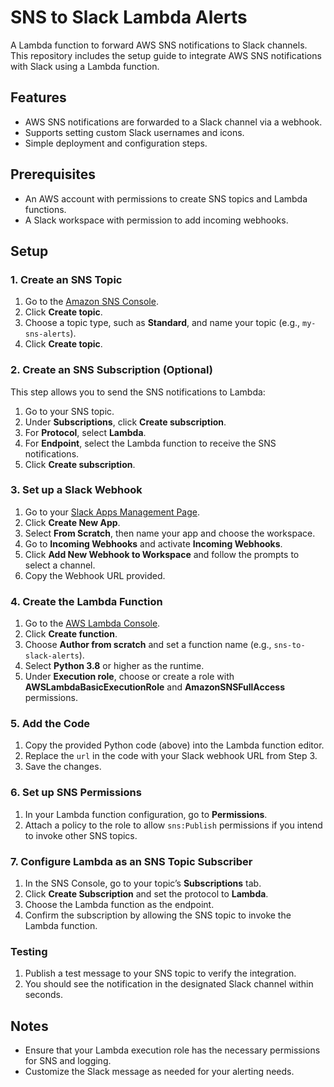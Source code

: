 # SNS to Slack Lambda Alerts

A Lambda function to forward AWS SNS notifications to Slack channels. This repository includes the setup guide to integrate AWS SNS notifications with Slack using a Lambda function.

## Features
- AWS SNS notifications are forwarded to a Slack channel via a webhook.
- Supports setting custom Slack usernames and icons.
- Simple deployment and configuration steps.

## Prerequisites
- An AWS account with permissions to create SNS topics and Lambda functions.
- A Slack workspace with permission to add incoming webhooks.

## Setup

### 1. Create an SNS Topic
1. Go to the [Amazon SNS Console](https://console.aws.amazon.com/sns/v3/home).
2. Click **Create topic**.
3. Choose a topic type, such as **Standard**, and name your topic (e.g., `my-sns-alerts`).
4. Click **Create topic**.

### 2. Create an SNS Subscription (Optional)
This step allows you to send the SNS notifications to Lambda:
1. Go to your SNS topic.
2. Under **Subscriptions**, click **Create subscription**.
3. For **Protocol**, select **Lambda**.
4. For **Endpoint**, select the Lambda function to receive the SNS notifications.
5. Click **Create subscription**.

### 3. Set up a Slack Webhook
1. Go to your [Slack Apps Management Page](https://api.slack.com/apps).
2. Click **Create New App**.
3. Select **From Scratch**, then name your app and choose the workspace.
4. Go to **Incoming Webhooks** and activate **Incoming Webhooks**.
5. Click **Add New Webhook to Workspace** and follow the prompts to select a channel.
6. Copy the Webhook URL provided.

### 4. Create the Lambda Function
1. Go to the [AWS Lambda Console](https://console.aws.amazon.com/lambda).
2. Click **Create function**.
3. Choose **Author from scratch** and set a function name (e.g., `sns-to-slack-alerts`).
4. Select **Python 3.8** or higher as the runtime.
5. Under **Execution role**, choose or create a role with **AWSLambdaBasicExecutionRole** and **AmazonSNSFullAccess** permissions.

### 5. Add the Code
1. Copy the provided Python code (above) into the Lambda function editor.
2. Replace the `url` in the code with your Slack webhook URL from Step 3.
3. Save the changes.

### 6. Set up SNS Permissions
1. In your Lambda function configuration, go to **Permissions**.
2. Attach a policy to the role to allow `sns:Publish` permissions if you intend to invoke other SNS topics.

### 7. Configure Lambda as an SNS Topic Subscriber
1. In the SNS Console, go to your topic’s **Subscriptions** tab.
2. Click **Create Subscription** and set the protocol to **Lambda**.
3. Choose the Lambda function as the endpoint.
4. Confirm the subscription by allowing the SNS topic to invoke the Lambda function.

### Testing
1. Publish a test message to your SNS topic to verify the integration.
2. You should see the notification in the designated Slack channel within seconds.

## Notes
- Ensure that your Lambda execution role has the necessary permissions for SNS and logging.
- Customize the Slack message as needed for your alerting needs.
  
